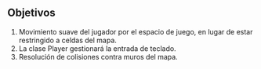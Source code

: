 ## Objetivos

1. Movimiento suave del jugador por el espacio de juego, en lugar de estar restringido a celdas del mapa.
2. La clase Player gestionará la entrada de teclado. 
3. Resolución de colisiones contra muros del mapa.

